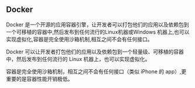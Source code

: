 ## Docker

Docker 是一个开源的应用容器引擎，让开发者可以打包他们的应用以及依赖包到一个可移植的容器中,然后发布到任何流行的Linux机器或Windows 机器上,也可以实现虚拟化,容器是完全使用沙箱机制,相互之间不会有任何接口。

Docker 可以让开发者打包他们的应用以及依赖包到一个轻量级、可移植的容器中，然后发布到任何流行的 Linux 机器上，也可以实现虚拟化。

容器是完全使用沙箱机制，相互之间不会有任何接口（类似 iPhone 的 app）,更重要的是容器性能开销极低。
